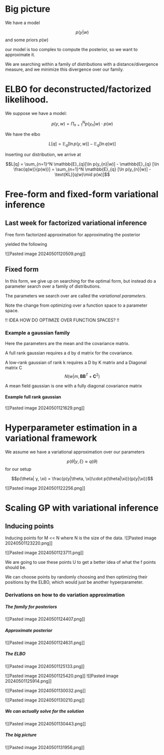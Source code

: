 
# Big picture

We have a model 

$$p(y|w)$$ and some priors $p(w)$ 

our model is too complex to compute the posterior, so we want to approximate it.

We are searching within a family of distributions with a distance/divergence measure, and we minimize this divergence over our family.

# ELBO for deconstructed/factorized likelihood.

We suppose we have a model:

$$p(y,w) = \Pi_{n=1}^N p(y_{n}|w) \cdot p(w)$$

We have the elbo

$$L[q] = \mathbb{E}_{q}[\ln p(y,w)] - \mathbb{E}_{q}[\ln q(w)] $$

Inserting our distribution, we arrive at

$$L[q] = \sum_{n=1}^N \mathbb{E}_{q}[\ln p(y_{n}|w)] - \mathbb{E}_{q} [\ln \frac{q(w)}{p(w)}] = \sum_{n=1}^N \mathbb{E}_{q} [\ln p(y_{n}|w)] -\text{KL}[q(w)\mid p(w)]$$

# Free-form and fixed-form variational inference


## Last week for factorized variational inference

Free form factorized approximation for approximating the posterior

yielded the following

![[Pasted image 20240501120509.png]]

## Fixed form

In this form, we give up on searching for the optimal form, but instead do a parameter search over a family of distributions.

The parameters we search over are called the _variational parameters_.

Note the change from optimizing over a function space to a parameter space.

!! IDEA HOW DO OPTIMIZE OVER FUNCTION SPACES? !!
### Example a gaussian family

Here the parameters are the mean and the covariance matrix.

A full rank gaussian requires a d by d matrix for the covariance.

A low-rank gaussian of rank k requires a D by K matrix and a Diagonal matrix C
	$$ N(w|m, \mathbf{B} \mathbf{B}^T + \mathbf{C}^2)$$

A mean field gaussian is one with a fully diagonal covariance matrix

#### Example full rank gaussian

![[Pasted image 20240501121629.png]]

# Hyperparameter estimation in a variational framework

We assume we have a variational approximation over our parameters

$$p(\theta| y, \xi) \approx q(\theta) $$
for our setup

$$p(\theta| y, \xi) = \frac{p(y|\theta, \xi)\cdot p(\theta|\xi)}{p(y|\xi)}$$

![[Pasted image 20240501122256.png]]

# Scaling GP with variational inference


## Inducing points

Inducing points for M << N where N is the size of the data.
![[Pasted image 20240501123220.png]]


![[Pasted image 20240501123711.png]]

We are going to use these points U to get a better idea of what the f points should be.

We can choose points by randomly choosing and then optimizing their positions by the ELBO, which would just be another hyperparameter.
### Derivations on how to do variation approximation

##### The family for posteriors
![[Pasted image 20240501124407.png]]

##### Approximate posterior

![[Pasted image 20240501124631.png]]

##### The ELBO

![[Pasted image 20240501125133.png]]

![[Pasted image 20240501125420.png]]
![[Pasted image 20240501125914.png]]

![[Pasted image 20240501130032.png]]

![[Pasted image 20240501130210.png]]

##### We can actually solve for the solution

![[Pasted image 20240501130443.png]]

##### The big picture

![[Pasted image 20240501131956.png]]

